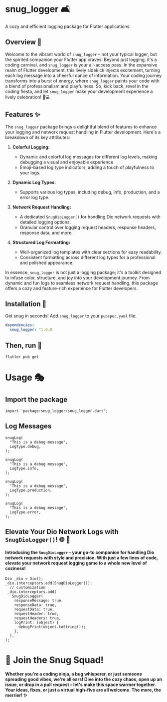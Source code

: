 # snug_logger 🛋️

A cozy and efficient logging package for Flutter applications.

## Overview 🌟

Welcome to the vibrant world of `snug_logger` – not your typical logger, but the spirited companion
your Flutter app craves! Beyond just logging, it's a coding carnival, and `snug_logger` is your
all-access pass. In the expansive realm of Flutter development, this lively sidekick injects
excitement, turning each log message into a cheerful dance of information. Your coding journey
transforms into a burst of energy, where `snug_logger` paints your code with a blend of
professionalism and playfulness. So, kick back, revel in the coding fiesta, and let `snug_logger`
make your development experience a lively celebration! 🎉💻

## Features ✨

The `snug_logger` package brings a delightful blend of features to enhance your logging and network
request handling in Flutter development. Here's a breakdown of its key attributes:

1. **Colorful Logging:**
    - Dynamic and colorful log messages for different log levels, making debugging a visual and
      enjoyable experience.
    - Emoji-based log type indicators, adding a touch of playfulness to your logs.

2. **Dynamic Log Types:**
    - Supports various log types, including debug, info, production, and a error log type.

3. **Network Request Handling:**
    - A dedicated `SnugDioLogger()` for handling Dio network requests with detailed logging options.
    - Granular control over logging request headers, response headers, response data, and more.

4. **Structured Log Formatting:**
    - Well-organized log templates with clear sections for easy readability.
    - Consistent formatting across different log types for a professional and polished appearance.

In essence, `snug_logger` is not just a logging package; it's a toolkit designed to infuse color,
structure, and joy into your development journey. From dynamic and fun logs to seamless network
request handling, this package offers a cozy and feature-rich experience for Flutter developers.

## Installation 🚀

Get snug in seconds! Add `snug_logger` to your `pubspec.yaml` file:

```yaml
dependencies:
  snug_logger: ^1.0.0
  ```

## Then, run 🕺

```
flutter pub get
  ```

# Usage 🎭

## Import the package

```
import 'package:snug_logger/snug_logger.dart';
```

## Log Messages

```
snugLog(
  "This is a debug message",
  LogType.debug,
);

snugLog(
  "This is a debug message",
  LogType.info,
);

snugLog(
  "This is a debug message",
  LogType.production,
);

snugLog(
  "This is a debug message",
  LogType.error,
);
```

## Elevate Your Dio Network Logs with `SnugDioLogger()`! 🌐 🚀

#### Introducing the `SnugDioLogger` – your go-to companion for handling Dio network requests with style and precision. With just a few lines of code, elevate your network request logging game to a whole new level of coziness!

```
Dio _dio = Dio();
_dio.interceptors.add(SnugDioLogger());
  // customization
 _dio.interceptors.add(
   SnugDioLogger(
    responseMessage: true,
    responseData: true,
    requestData: true,
    requestHeader: true,
    requestHeaders: true,
    logPrint: (object) {
      debugPrint(object.toString());
    },
  ),
);
   ```

# 🚀 Join the Snug Squad!

#### Whether you're a coding ninja, a bug whisperer, or just someone spreading good vibes, we're all ears! Dive into the cozy chaos, open up an issue, or drop in a pull request – let's make this space warmer together. Your ideas, fixes, or just a virtual high-five are all welcome. The more, the merrier! ✨
